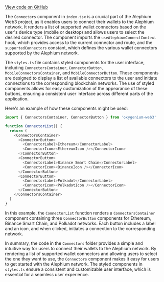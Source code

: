 [View code on GitHub](https://github.com/oxygenium/oxygenium-web3/.autodoc/docs/json/packages/web3-react/src/components/Pages/Connectors)

The `Connectors` component in `index.tsx` is a crucial part of the Alephium Web3 project, as it enables users to connect their wallets to the Alephium network. It renders a list of supported wallet connectors based on the user's device type (mobile or desktop) and allows users to select the desired connector. The component imports the `useAlephiumConnectContext` hook, which provides access to the current connector and route, and the `supportedConnectors` constant, which defines the various wallet connectors supported by the Alephium network.

The `styles.ts` file contains styled components for the user interface, including `ConnectorsContainer`, `ConnectorButton`, `MobileConnectorsContainer`, and `MobileConnectorButton`. These components are designed to display a list of available connectors to the user and initiate connections to the corresponding blockchain networks. The use of styled components allows for easy customization of the appearance of these buttons, ensuring a consistent user interface across different parts of the application.

Here's an example of how these components might be used:

```javascript
import { ConnectorsContainer, ConnectorButton } from 'oxygenium-web3'

function ConnectorList() {
  return (
    <ConnectorsContainer>
      <ConnectorButton>
        <ConnectorLabel>Ethereum</ConnectorLabel>
        <ConnectorIcon><EthereumIcon /></ConnectorIcon>
      </ConnectorButton>
      <ConnectorButton>
        <ConnectorLabel>Binance Smart Chain</ConnectorLabel>
        <ConnectorIcon><BinanceIcon /></ConnectorIcon>
      </ConnectorButton>
      <ConnectorButton>
        <ConnectorLabel>Polkadot</ConnectorLabel>
        <ConnectorIcon><PolkadotIcon /></ConnectorIcon>
      </ConnectorButton>
    </ConnectorsContainer>
  )
}
```

In this example, the `ConnectorList` function renders a `ConnectorsContainer` component containing three `ConnectorButton` components for Ethereum, Binance Smart Chain, and Polkadot networks. Each button includes a label and an icon, and when clicked, initiates a connection to the corresponding network.

In summary, the code in the `Connectors` folder provides a simple and intuitive way for users to connect their wallets to the Alephium network. By rendering a list of supported wallet connectors and allowing users to select the one they want to use, the `Connectors` component makes it easy for users to get started with the Alephium network. The styled components in `styles.ts` ensure a consistent and customizable user interface, which is essential for a seamless user experience.
